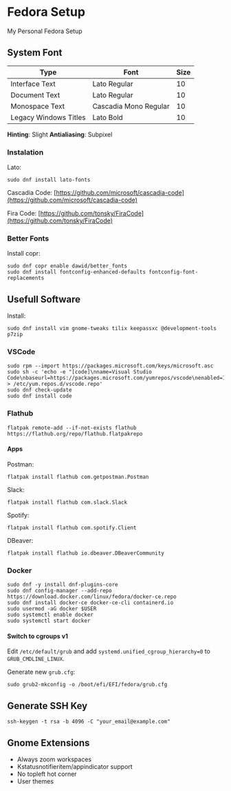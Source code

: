 # Fedora Setup
My Personal Fedora Setup

## System Font

| Type                  | Font                  |  Size |
|-----------------------|-----------------------|-------|
| Interface Text        | Lato Regular          |  10   |
| Document Text         | Lato Regular          |  10   |
| Monospace Text        | Cascadia Mono Regular |  10   |
| Legacy Windows Titles | Lato Bold             |  10   |

**Hinting**: Slight
**Antialiasing**: Subpixel

### Instalation

Lato:
```
sudo dnf install lato-fonts
```

Cascadia Code: [https://github.com/microsoft/cascadia-code](https://github.com/microsoft/cascadia-code)

Fira Code: [https://github.com/tonsky/FiraCode](https://github.com/tonsky/FiraCode)

### Better Fonts

Install copr:
```
sudo dnf copr enable dawid/better_fonts
sudo dnf install fontconfig-enhanced-defaults fontconfig-font-replacements
```

## Usefull Software

Install:
```
sudo dnf install vim gnome-tweaks tilix keepassxc @development-tools p7zip
```

### VSCode

```
sudo rpm --import https://packages.microsoft.com/keys/microsoft.asc
sudo sh -c 'echo -e "[code]\nname=Visual Studio Code\nbaseurl=https://packages.microsoft.com/yumrepos/vscode\nenabled=1\ngpgcheck=1\ngpgkey=https://packages.microsoft.com/keys/microsoft.asc" > /etc/yum.repos.d/vscode.repo'
sudo dnf check-update
sudo dnf install code
```

### Flathub

```
flatpak remote-add --if-not-exists flathub https://flathub.org/repo/flathub.flatpakrepo
```

#### Apps

Postman:
```
flatpak install flathub com.getpostman.Postman
```

Slack:
```
flatpak install flathub com.slack.Slack
```

Spotify:
```
flatpak install flathub com.spotify.Client
```

DBeaver:
```
flatpak install flathub io.dbeaver.DBeaverCommunity
```

### Docker

```
sudo dnf -y install dnf-plugins-core
sudo dnf config-manager --add-repo https://download.docker.com/linux/fedora/docker-ce.repo
sudo dnf install docker-ce docker-ce-cli containerd.io
sudo usermod -aG docker $USER
sudo systemctl enable docker
sudo systemctl start docker
```

#### Switch to cgroups v1

Edit `/etc/default/grub` and add `systemd.unified_cgroup_hierarchy=0` to `GRUB_CMDLINE_LINUX`.

Generate new `grub.cfg`:
```
sudo grub2-mkconfig -o /boot/efi/EFI/fedora/grub.cfg
```

## Generate SSH Key

```
ssh-keygen -t rsa -b 4096 -C "your_email@example.com"
```

## Gnome Extensions

- Always zoom workspaces
- Kstatusnotifieritem/appindicator support
- No topleft hot corner
- User themes